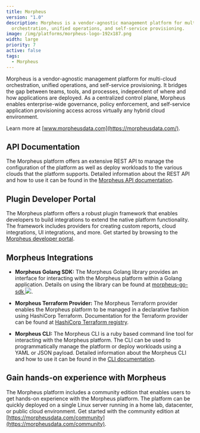 ```yaml
---
title: Morpheus
version: "1.0"
description: Morpheus is a vendor-agnostic management platform for multi-cloud
  orchestration, unified operations, and self-service provisioning.
image: /img/platforms/morpheus-logo-192x187.png
width: large
priority: 7
active: false
tags:
  - Morpheus
---
```

Morpheus is a vendor-agnostic management platform for multi-cloud orchestration, unified operations, and self-service provisioning. It bridges the gap between teams, tools, and processes, independent of where and how applications are deployed. As a centralized control plane, Morpheus enables enterprise-wide governance, policy enforcement, and self-service application provisioning access across virtually any hybrid cloud environment.

Learn more at [www.morpheusdata.com](https://morpheusdata.com/).

## API Documentation
The Morpheus platform offers an extensive REST API to manage the configuration of the platform as well as deploy workloads to the various clouds that the platform supports. Detailed information about the REST API and how to use it can be found in the [Morpheus API documentation](https://apidocs.morpheusdata.com).

## Plugin Developer Portal
The Morpheus platform offers a robust plugin framework that enables developers to build integrations to extend the native platform functionality. The framework includes providers for creating custom reports, cloud integrations, UI integrations, and more. Get started by browsing to the [Morpheus developer portal](https://developer.morpheusdata.com).

## Morpheus Integrations

* **Morpheus Golang SDK:** The Morpheus Golang library provides an interface for interacting with the Morpheus platform within a Golang application. Details on using the library can be found at [morpheus-go-sdk ![](Github)](https://github.com/gomorpheus/morpheus-go-sdk).

* **Morpheus Terraform Provider:** The Morpheus Terraform provider enables the Morpheus platform to be managed in a declarative fashion using HashiCorp Terraform. Documentation for the Terraform provider can be found at [HashiCorp Terraform registry](https://registry.terraform.io/providers/gomorpheus/morpheus/latest/docs).

* **Morpheus CLI:** The Morpheus CLI is a ruby based command line tool for interacting with the Morpheus platform. The CLI can be used to programmatically manage the platform or deploy workloads using a YAML or JSON payload. Detailed information about the Morpheus CLI and how to use it can be found in the [CLI documentation](https://clidocs.morpheusdata.com).

## Gain hands-on experience with Morpheus
The Morpheus platform includes a community edition that enables users to get hands-on experience with the Morpheus platform. The platform can be quickly deployed on a single Linux server running in a home lab, datacenter, or public cloud environment. Get started with the community edition at [https://morpheusdata.com/community](https://morpheusdata.com/community). 

 








